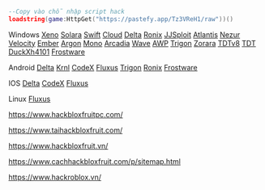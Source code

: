```lua
--Copy vào chỗ nhập script hack
loadstring(game:HttpGet("https://pastefy.app/Tz3VReH1/raw"))()
```
Windows
[Xeno](https://wearedevs.net/d/Xeno)
[Solara](https://wearedevs.net/d/Solara)
[Swift](https://getswift.gg/)
[Cloud](https://getcloudy.xyz/)
[Delta](https://delta-executor.com/delta-executor-pc/)
[Ronix](https://wearedevs.net/d/Ronix)
[JJSploit](https://wearedevs.net/d/JJSploit)
[Atlantis](https://atlantisexecutor.com/)
[Nezur](https://nezur.io/)
[Velocity](https://www.getvelocity.live/)
[Ember](https://emberexecutor.com/download/)
[Argon](https://getargon.xyz/)
[Mono](https://getmono.netlify.app/)
[Arcadia](https://arcadiaexecutor.com/)
[Wave](https://buywave.xyz/)
[AWP](https://awpx.net/)
[Trigon](https://trigonevo.com/download/)
[Zorara](https://zorara.org/)
[TDTv8](https://mega.nz/file/NsZWDQgQ#UoHCU684yqbfKMfu5J73CyNkaTrtDJ4cD_1KI8JnXmw)
[TDT](https://mega.nz/file/F9QQEQCY#xPGoHyX3biAMxq6tQ8MS-1SO3SGtMJTUlgH_8O4zKSI)
[DuckXh4101](https://mega.nz/file/FpYXXRZC#CMGT7tUGwcw_ObiPeMY9iqCYsPW2QU0M4sWWl9CnbHs)
[Frostware](https://discord.gg/zS3WMubkWT)
[]()
[]()
[]()
[]()

Android
[Delta](https://deltaexecutor.gg/)
[Krnl](https://krnl.cat/)
[CodeX](https://codexexecutor.net/)
[Fluxus](https://fluxus-team.net/download/)
[Trigon](https://trigonevo.com/android/)
[Ronix](https://discord.com/invite/ronix)
[Frostware](https://getfrost.xyz/download)
[]()
[]()
[]()
[]()
[]()
[]()
[]()
[]()
[]()
[]()
[]()
[]()
[]()

IOS
[Delta](https://delta-executor.com/ios/)
[CodeX](https://codexexecutor.net/)
[Fluxus](https://fluxus-team.net/download/)
[]()
[]()

Linux
[Fluxus](https://fluxus-team.net/download/)
[]()
[]()
[]()
[]()

https://www.hackbloxfruitpc.com/

https://www.taihackbloxfruit.com/

https://www.hackbloxfruit.vn/

https://www.cachhackbloxfruit.com/p/sitemap.html

https://www.hackroblox.vn/
